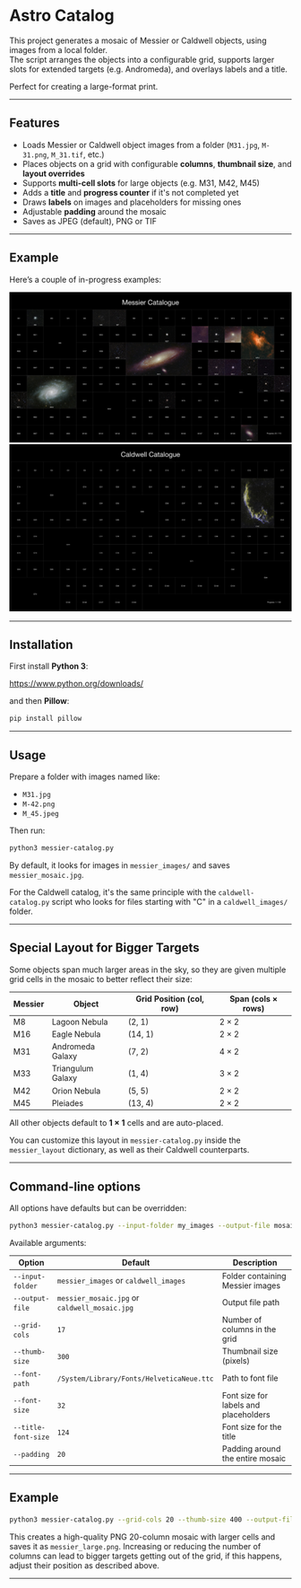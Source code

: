 # Astro Catalog

This project generates a mosaic of Messier or Caldwell objects, using images from a local folder.  
The script arranges the objects into a configurable grid, supports larger slots for extended targets (e.g. Andromeda), and overlays labels and a title.  

Perfect for creating a large-format print.

---

## Features

- Loads Messier or Caldwell object images from a folder (`M31.jpg`, `M-31.png`, `M_31.tif`, etc.)
- Places objects on a grid with configurable **columns**, **thumbnail size**, and **layout overrides**
- Supports **multi-cell slots** for large objects (e.g. M31, M42, M45)
- Adds a **title** and **progress counter** if it's not completed yet
- Draws **labels** on images and placeholders for missing ones
- Adjustable **padding** around the mosaic
- Saves as JPEG (default), PNG or TIF

---

## Example

Here’s a couple of in-progress examples:

![Messier](messier_mosaic.jpg)
![Caldwell](caldwell_mosaic.jpg)

---

## Installation

First install **Python 3**:

https://www.python.org/downloads/

and then **Pillow**:

```bash
pip install pillow
````

---

## Usage

Prepare a folder with images named like:

* `M31.jpg`
* `M-42.png`
* `M_45.jpeg`

Then run:

```bash
python3 messier-catalog.py
```

By default, it looks for images in `messier_images/` and saves `messier_mosaic.jpg`.

For the Caldwell catalog, it's the same principle with the `caldwell-catalog.py` script who looks for files starting with "C" in a `caldwell_images/` folder.

---

## Special Layout for Bigger Targets

Some objects span much larger areas in the sky, so they are given multiple grid cells in the mosaic to better reflect their size:

| Messier | Object               | Grid Position (col, row) | Span (cols × rows) |
|---------|----------------------|---------------------------|--------------------|
| M8      | Lagoon Nebula        | (2, 1)                    | 2 × 2              |
| M16     | Eagle Nebula         | (14, 1)                   | 2 × 2              |
| M31     | Andromeda Galaxy     | (7, 2)                    | 4 × 2              |
| M33     | Triangulum Galaxy    | (1, 4)                    | 3 × 2              |
| M42     | Orion Nebula         | (5, 5)                    | 2 × 2              |
| M45     | Pleiades             | (13, 4)                   | 2 × 2              |

All other objects default to **1 × 1** cells and are auto-placed.

You can customize this layout in `messier-catalog.py` inside the `messier_layout` dictionary, as well as their Caldwell counterparts.

---

## Command-line options

All options have defaults but can be overridden:

```bash
python3 messier-catalog.py --input-folder my_images --output-file mosaic.jpg --grid-cols 20
```

Available arguments:

| Option              | Default                                       | Description                            |
| ------------------- | ----------------------------------------------| -------------------------------------- |
| `--input-folder`    | `messier_images` or `caldwell_images`         | Folder containing Messier images       |
| `--output-file`     | `messier_mosaic.jpg` or `caldwell_mosaic.jpg` | Output file path                       |
| `--grid-cols`       | `17`                                          | Number of columns in the grid          |
| `--thumb-size`      | `300`                                         | Thumbnail size (pixels)                |
| `--font-path`       | `/System/Library/Fonts/HelveticaNeue.ttc`     | Path to font file                      |
| `--font-size`       | `32`                                          | Font size for labels and placeholders  |
| `--title-font-size` | `124`                                         | Font size for the title                |
| `--padding`         | `20`                                          | Padding around the entire mosaic       |

---

## Example

```bash
python3 messier-catalog.py --grid-cols 20 --thumb-size 400 --output-file messier_large.png
```

This creates a high-quality PNG 20-column mosaic with larger cells and saves it as `messier_large.png`.
Increasing or reducing the number of columns can lead to bigger targets getting out of the grid, if this happens, adjust their position as described above.

---
